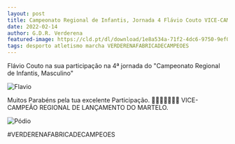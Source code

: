 ```yaml
---
layout: post
title: Campeonato Regional de Infantis, Jornada 4 Flávio Couto VICE-CAMPEÃO REGIONAL DE LANÇAMENTO DO MARTELO
date: 2022-02-14
author: G.D.R. Verderena
featured-image: https://cld.pt/dl/download/1e8a534a-71f2-4dc6-9750-9ef05573e7ec/273938418_5250164671682820_4351726951353745379_n.jpg
tags: desporto atletismo marcha VERDERENAFABRICADECAMPEOES
---
```


Flávio Couto na sua participação na 4ª jornada do "Campeonato Regional de Infantis, Masculino"

![Flavio](https://cld.pt/dl/download/6bd7c4a6-1b3e-4c0d-8dbb-a31a65dcb7ec/274004247_5250162301683057_5523431794201144144_n.jpg)

Muitos Parabéns pela tua excelente Participação. 🥈💪💪💪👏👏👏  VICE-CAMPEÃO REGIONAL DE LANÇAMENTO DO MARTELO.


![Pódio](https://cld.pt/dl/download/bf0ca019-f083-47ac-97b1-3cbe2deacc95/274015946_5250164231682864_8472843047432119145_n.jpg)

#VERDERENAFABRICADECAMPEOES
